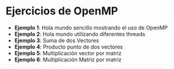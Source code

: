 Ejercicios de OpenMP
====================


- **Ejemplo 1**: Hola mundo sencillo mostrando el uso de OpenMP
- **Ejemplo 2**: Hola mundo utilizando diferentes threads 
- **Ejemplo 3**: Suma de dos Vectores
- **Ejemplo 4**: Producto punto de dos vectores
- **Ejemplo 5**: Multiplicación vector por matriz
- **Ejemplo 6**: Multiplicación Matriz por matriz
